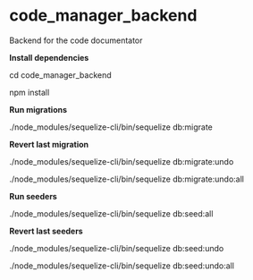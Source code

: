 # code_manager_backend
Backend for the code documentator

**Install dependencies**

cd code_manager_backend

npm install

**Run migrations**

./node_modules/sequelize-cli/bin/sequelize db:migrate

**Revert last migration**

./node_modules/sequelize-cli/bin/sequelize db:migrate:undo

./node_modules/sequelize-cli/bin/sequelize db:migrate:undo:all

**Run seeders**

./node_modules/sequelize-cli/bin/sequelize db:seed:all

**Revert last seeders**

./node_modules/sequelize-cli/bin/sequelize db:seed:undo

./node_modules/sequelize-cli/bin/sequelize db:seed:undo:all